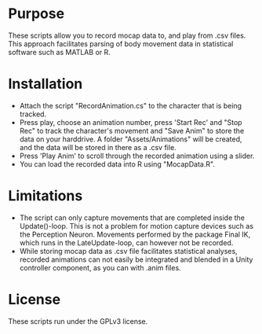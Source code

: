 # Purpose
These scripts allow you to record mocap data to, and play from .csv files. This approach facilitates parsing of body movement data in statistical software such as MATLAB or R.

# Installation
* Attach the script "RecordAnimation.cs" to the character that is being tracked.
* Press play, choose an animation number, press 'Start Rec' and "Stop Rec" to track the character's movement and "Save Anim" to store the data on your harddrive. A folder "Assets/Animations" will be created, and the data will be stored in there as a .csv file.
* Press 'Play Anim' to scroll through the recorded animation using a slider.
* You can load the recorded data into R using "MocapData.R".

# Limitations
* The script can only capture movements that are completed inside the Update()-loop. This is not a problem for motion capture devices such as the Perception Neuron. Movements performed by the package Final IK, which runs in the LateUpdate-loop, can however not be recorded.
* While storing mocap data as .csv file facilitates statistical analyses, recorded animations can not easily be integrated and blended in a Unity controller component, as you can with .anim files.

# License
These scripts run under the GPLv3 license.
